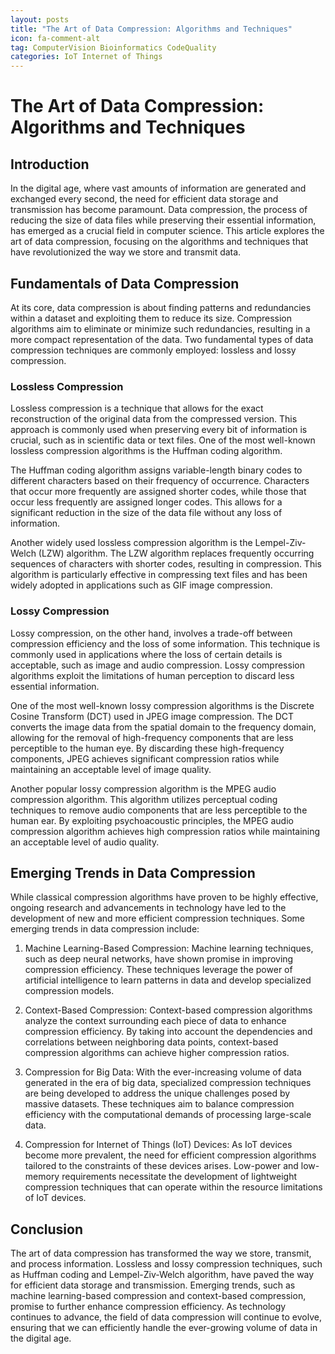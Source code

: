 ```yaml
---
layout: posts
title: "The Art of Data Compression: Algorithms and Techniques"
icon: fa-comment-alt
tag: ComputerVision Bioinformatics CodeQuality
categories: IoT Internet of Things
---
```



# The Art of Data Compression: Algorithms and Techniques

## Introduction

In the digital age, where vast amounts of information are generated and exchanged every second, the need for efficient data storage and transmission has become paramount. Data compression, the process of reducing the size of data files while preserving their essential information, has emerged as a crucial field in computer science. This article explores the art of data compression, focusing on the algorithms and techniques that have revolutionized the way we store and transmit data.

## Fundamentals of Data Compression

At its core, data compression is about finding patterns and redundancies within a dataset and exploiting them to reduce its size. Compression algorithms aim to eliminate or minimize such redundancies, resulting in a more compact representation of the data. Two fundamental types of data compression techniques are commonly employed: lossless and lossy compression.

### Lossless Compression

Lossless compression is a technique that allows for the exact reconstruction of the original data from the compressed version. This approach is commonly used when preserving every bit of information is crucial, such as in scientific data or text files. One of the most well-known lossless compression algorithms is the Huffman coding algorithm.

The Huffman coding algorithm assigns variable-length binary codes to different characters based on their frequency of occurrence. Characters that occur more frequently are assigned shorter codes, while those that occur less frequently are assigned longer codes. This allows for a significant reduction in the size of the data file without any loss of information.

Another widely used lossless compression algorithm is the Lempel-Ziv-Welch (LZW) algorithm. The LZW algorithm replaces frequently occurring sequences of characters with shorter codes, resulting in compression. This algorithm is particularly effective in compressing text files and has been widely adopted in applications such as GIF image compression.

### Lossy Compression

Lossy compression, on the other hand, involves a trade-off between compression efficiency and the loss of some information. This technique is commonly used in applications where the loss of certain details is acceptable, such as image and audio compression. Lossy compression algorithms exploit the limitations of human perception to discard less essential information.

One of the most well-known lossy compression algorithms is the Discrete Cosine Transform (DCT) used in JPEG image compression. The DCT converts the image data from the spatial domain to the frequency domain, allowing for the removal of high-frequency components that are less perceptible to the human eye. By discarding these high-frequency components, JPEG achieves significant compression ratios while maintaining an acceptable level of image quality.

Another popular lossy compression algorithm is the MPEG audio compression algorithm. This algorithm utilizes perceptual coding techniques to remove audio components that are less perceptible to the human ear. By exploiting psychoacoustic principles, the MPEG audio compression algorithm achieves high compression ratios while maintaining an acceptable level of audio quality.

## Emerging Trends in Data Compression

While classical compression algorithms have proven to be highly effective, ongoing research and advancements in technology have led to the development of new and more efficient compression techniques. Some emerging trends in data compression include:

1. Machine Learning-Based Compression: Machine learning techniques, such as deep neural networks, have shown promise in improving compression efficiency. These techniques leverage the power of artificial intelligence to learn patterns in data and develop specialized compression models.

2. Context-Based Compression: Context-based compression algorithms analyze the context surrounding each piece of data to enhance compression efficiency. By taking into account the dependencies and correlations between neighboring data points, context-based compression algorithms can achieve higher compression ratios.

3. Compression for Big Data: With the ever-increasing volume of data generated in the era of big data, specialized compression techniques are being developed to address the unique challenges posed by massive datasets. These techniques aim to balance compression efficiency with the computational demands of processing large-scale data.

4. Compression for Internet of Things (IoT) Devices: As IoT devices become more prevalent, the need for efficient compression algorithms tailored to the constraints of these devices arises. Low-power and low-memory requirements necessitate the development of lightweight compression techniques that can operate within the resource limitations of IoT devices.

## Conclusion

The art of data compression has transformed the way we store, transmit, and process information. Lossless and lossy compression techniques, such as Huffman coding and Lempel-Ziv-Welch algorithm, have paved the way for efficient data storage and transmission. Emerging trends, such as machine learning-based compression and context-based compression, promise to further enhance compression efficiency. As technology continues to advance, the field of data compression will continue to evolve, ensuring that we can efficiently handle the ever-growing volume of data in the digital age.